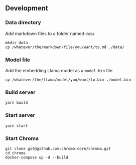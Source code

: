 ## Development

### Data directory
Add markdown files to a folder named `data`
```shell
mkdir data
cp /whatever/the/markdown/file/you/want/to.md ./data/
```

### Model file
Add the embedding Llama model as a `model.bin` file
```shell
cp /whatever/the/llama/model/you/want/to.bin ./model.bin
```

### Build server
```shell
yarn build
```

### Start server
```shell
yarn start
```

### Start Chroma
```shell
git clone git@github.com:chroma-core/chroma.git
cd chroma
docker-compose up -d --build
```

